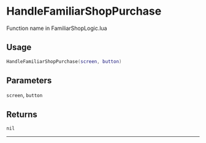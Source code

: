 # HandleFamiliarShopPurchase
Function name in FamiliarShopLogic.lua
## Usage
```lua
HandleFamiliarShopPurchase(screen, button)
```
## Parameters
`screen`, `button`
## Returns
`nil`

---